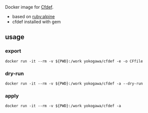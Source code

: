 Docker image for [Cfdef](https://github.com/codenize-tools/cfdef).

- based on [ruby:alpine](https://hub.docker.com/_/ruby/)
- cfdef installed with gem

## usage

### export

```console
docker run -it --rm -v ${PWD}:/work yokogawa/cfdef -e -o CFfile
```

### dry-run

```console
docker run -it --rm -v ${PWD}:/work yokogawa/cfdef -a --dry-run
```

### apply

```console
docker run -it --rm -v ${PWD}:/work yokogawa/cfdef -a
```

